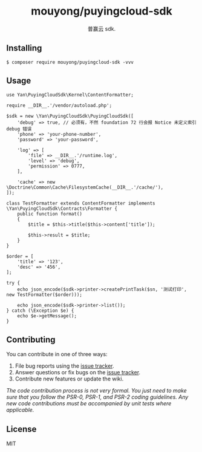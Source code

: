 <h1 align="center"> mouyong/puyingcloud-sdk </h1>

<p align="center"> 普赢云 sdk.</p>


## Installing

```shell
$ composer require mouyong/puyingcloud-sdk -vvv
```

## Usage

```
use Yan\PuyingCloudSdk\Kernel\ContentFormatter;

require __DIR__.'/vendor/autoload.php';

$sdk = new \Yan\PuyingCloudSdk\PuyingCloudSdk([
    'debug' => true, // 必须有，不然 foundation 72 行会报 Notice 未定义索引 debug 错误
    'phone' => 'your-phone-number',
    'password' => 'your-password',

    'log' => [
        'file' => __DIR__.'/runtime.log',
        'level' => 'debug',
        'permission' => 0777,
    ],

    'cache' => new \Doctrine\Common\Cache\FilesystemCache(__DIR__.'/cache/'),
]);

class TestFormatter extends ContentFormatter implements \Yan\PuyingCloudSdk\Contracts\Formatter {
    public function format()
    {
        $title = $this->title($this->content['title']);

        $this->result = $title;
    }
}

$order = [
    'title' => '123',
    'desc' => '456',
];

try {
    echo json_encode($sdk->printer->createPrintTask($sn, '测试打印', new TestFormatter($order)));
    
    echo json_encode($sdk->printer->list());
} catch (\Exception $e) {
    echo $e->getMessage();
}

```

## Contributing

You can contribute in one of three ways:

1. File bug reports using the [issue tracker](https://github.com/yan/ong/puyingcloud-sdk/issues).
2. Answer questions or fix bugs on the [issue tracker](https://github.com/yan/ong/puyingcloud-sdk/issues).
3. Contribute new features or update the wiki.

_The code contribution process is not very formal. You just need to make sure that you follow the PSR-0, PSR-1, and PSR-2 coding guidelines. Any new code contributions must be accompanied by unit tests where applicable._

## License

MIT